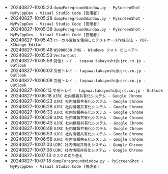 * 20240827-10:05:23 `dumpForegroundWindow.py - PyScreenShot - MyPyCppDev - Visual Studio Code [管理者]` 
* 20240827-10:05:28 `dumpForegroundWindow.py - PyScreenShot - MyPyCppDev - Visual Studio Code [管理者]` 
* 20240827-10:05:38 `dumpForegroundWindow.py - PyScreenShot - MyPyCppDev - Visual Studio Code [管理者]` 
* 20240827-10:05:43 `ローカル変数を使用したテストケース作成方法 - PDF-XChange Editor` 
* 20240827-10:05:48 `WS000030.PNG - Windows フォト ビューアー` 
* 20240827-10:05:53 `VectorCast` 
* 20240827-10:05:58 `受信トレイ - tagawa.takayoshi@ujrc.co.jp - Outlook` 
* 20240827-10:06:03 `受信トレイ - tagawa.takayoshi@ujrc.co.jp - Outlook` 
* 20240827-10:06:08 `受信トレイ - tagawa.takayoshi@ujrc.co.jp - Outlook` 
* 20240827-10:06:13 `受信トレイ - tagawa.takayoshi@ujrc.co.jp - Outlook` 
* 20240827-10:06:18 `UJRC 社内情報共有化システム - Google Chrome` 
* 20240827-10:06:23 `UJRC 社内情報共有化システム - Google Chrome` 
* 20240827-10:06:28 `UJRC 社内情報共有化システム - Google Chrome` 
* 20240827-10:06:33 `UJRC 社内情報共有化システム - Google Chrome` 
* 20240827-10:06:38 `UJRC 社内情報共有化システム - Google Chrome` 
* 20240827-10:06:43 `UJRC 社内情報共有化システム - Google Chrome` 
* 20240827-10:06:48 `UJRC 社内情報共有化システム - Google Chrome` 
* 20240827-10:06:53 `UJRC 社内情報共有化システム - Google Chrome` 
* 20240827-10:06:58 `UJRC 社内情報共有化システム - Google Chrome` 
* 20240827-10:07:03 `UJRC 社内情報共有化システム - Google Chrome` 
* 20240827-10:07:08 `UJRC 社内情報共有化システム - Google Chrome` 
* 20240827-10:07:13 `タスクの切り替え` 
* 20240827-10:07:18 `dumpForegroundWindow.py - PyScreenShot - MyPyCppDev - Visual Studio Code [管理者]` 
